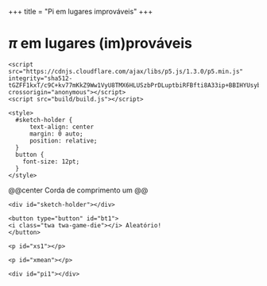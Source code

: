 +++
title = "Pi em lugares improváveis"
+++

# $\pi$ em lugares (im)prováveis

~~~
<script src="https://cdnjs.cloudflare.com/ajax/libs/p5.js/1.3.0/p5.min.js" integrity="sha512-tGZFF1kxT/c9C+kv77mKkZ9Ww1VyU8TMX6HLUSzbPrDLuptbiRFBfti8A33ip+BBIHYUsybuZD9OKLmIqdLmaQ==" crossorigin="anonymous"></script>
<script src="build/build.js"></script>

<style>
  #sketch-holder {
      text-align: center
      margin: 0 auto;
      position: relative;
  }
  button {
    font-size: 12pt;
  }
</style>
~~~


@@center
Corda de comprimento um
@@

~~~
<div id="sketch-holder"></div>
~~~
~~~
<button type="button" id="bt1">
<i class="twa twa-game-die"></i> Aleatório!
</button> 
~~~

~~~
<p id="xs1"></p>
~~~
~~~
<p id="xmean"></p>
~~~
~~~
<div id="pi1"></div>
~~~
